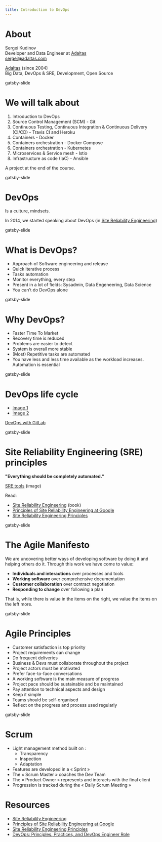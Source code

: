 ```yaml
---
title: Introduction to DevOps
---
```


# About

Sergei Kudinov   
Developer and Data Engineer at [Adaltas](https://www.adaltas.com/)   
sergei@adaltas.com

[Adaltas](https://www.adaltas.com/) (since 2004)   
Big Data, DevOps & SRE, Development, Open Source

gatsby-slide

# We will talk about

1. Introduction to DevOps
2. Source Control Management (SCM) - Git
3. Continuous Testing, Continuous Integration & Continuous Delivery (CI/CD) - Travis CI and Heroku
4. Containers - Docker
5. Containers orchestration - Docker Compose
6. Containers orchestration - Kubernetes
7. Microservices & Service mesh - Istio
8. Infrastructure as code (IaC) - Ansible

A project at the end of the course.

gatsby-slide

# DevOps

Is a culture, mindsets.

In 2014, we started speaking about DevOps (in [Site Reliability Engineering](https://landing.google.com/sre/books/))

gatsby-slide

# What is DevOps?

- Approach of Software engineering and release
- Quick iterative process
- Tasks automation
- Monitor everything, every step
- Present in a lot of fields: Sysadmin, Data Engeneering, Data Science
- You can’t do DevOps alone

gatsby-slide

# Why DevOps?

- Faster Time To Market
- Recovery time is reduced
- Problems are easier to detect
- System is overall more stable
- (Most) Repetitive tasks are automated
- You have less and less time available as the workload increases. Automation is essential

gatsby-slide

# DevOps life cycle

- [Image 1](https://www.compuware.com/wp-content/uploads/2019/12/DevOps_Infinity_Loop-1024x506.png)
- [Image 2](https://www.markerbench.com/assets/512px-Devops-toolchain-87517177fde0796fcddf9f6ef08da03a43bb973206101589d4bf0bf7f61960ad.png)

[DevOps with GitLab](https://about.gitlab.com/stages-devops-lifecycle/)

gatsby-slide

# Site Reliability Engineering (SRE) principles

**"Everything should be completely automated."**

[SRE tools](https://pbs.twimg.com/media/C6O9xBkWAAAo3a6?format=jpg&name=medium) (image)

Read:
- [Site Reliability Engineering](https://landing.google.com/sre/books/) (book)
- [Principles of Site Reliability Engineering at Google](https://medium.com/@jdavidmitchell/principles-of-site-reliability-engineering-at-google-8382b054e498)
- [Site Reliability Engineering Principles](https://medium.com/@alexbmeng/site-reliability-engineering-principals-fd52229bfcd6)

gatsby-slide

# The Agile Manifesto

We are uncovering better ways of developing software by doing it and helping others do it. Through this work we have come to value:

- **Individuals and interactions** over processes and tools
- **Working software** over comprehensive documentation
- **Customer collaboration** over contract negotiation
- **Responding to change** over following a plan

That is, while there is value in the items on the right, we value the items on the left more.

gatsby-slide

# Agile Principles

- Customer satisfaction is top priority
- Project requirements can change
- Do frequent deliveries
- Business & Devs must collaborate throughout the project
- Project actors must be motivated
- Prefer face-to-face conversations
- A working software is the main measure of progress
- Project pace should be sustainable and be maintained
- Pay attention to technical aspects and design
- Keep it simple
- Teams should be self-organised
- Reflect on the progress and process used regularly

gatsby-slide

# Scrum

- Light management method built on :
  - Transparency
  - Inspection
  - Adaptation
- Features are developed in a « Sprint »
- The « Scrum Master » coaches the Dev Team
- The « Product Owner » represents and interacts with the final client
- Progression is tracked during the « Daily Scrum Meeting »

# Resources

- [Site Reliability Engineering](https://landing.google.com/sre/books/)
- [Principles of Site Reliability Engineering at Google](https://medium.com/@jdavidmitchell/principles-of-site-reliability-engineering-at-google-8382b054e498)
- [Site Reliability Engineering Principles](https://medium.com/@alexbmeng/site-reliability-engineering-principals-fd52229bfcd6)
- [DevOps: Principles, Practices, and DevOps Engineer Role](https://www.altexsoft.com/blog/engineering/devops-principles-practices-and-devops-engineer-role/)
